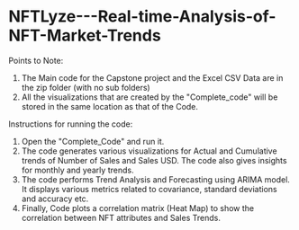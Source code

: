 # NFTLyze---Real-time-Analysis-of-NFT-Market-Trends
Points to Note:

1. The Main code for the Capstone project and the Excel CSV Data are in the zip folder (with no sub folders)
2. All the visualizations that are created by the "Complete_code" will be stored in the same location as that of the Code.

Instructions for running the code:

1. Open the "Complete_Code" and run it.
2. The code generates various visualizations for Actual and Cumulative trends of Number of Sales and Sales USD. The code also gives insights for monthly and yearly trends.
3. The code performs Trend Analysis and Forecasting using ARIMA model. It displays various metrics related to covariance, standard deviations and accuracy etc.
4. Finally, Code plots a correlation matrix (Heat Map) to show the correlation between NFT attributes and Sales Trends.
